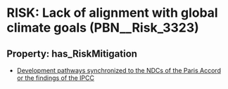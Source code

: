 # RISK: __Lack of alignment with global climate goals__ (PBN__Risk_3323)

## Property: has_RiskMitigation

* [Development pathways synchronized to the NDCs of the Paris Accord or the findings of the IPCC](PBN__Mitigation_1992)

